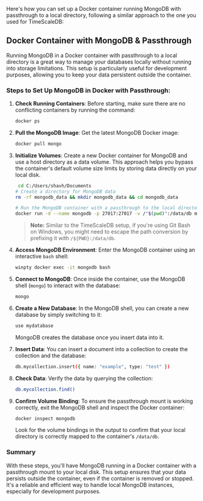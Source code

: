 Here's how you can set up a Docker container running MongoDB with passthrough to a local directory, following a similar approach to the one you used for TimeScaleDB:

## Docker Container with MongoDB & Passthrough

Running MongoDB in a Docker container with passthrough to a local directory is a great way to manage your databases locally without running into storage limitations. This setup is particularly useful for development purposes, allowing you to keep your data persistent outside the container.

### Steps to Set Up MongoDB in Docker with Passthrough:

1. **Check Running Containers**: Before starting, make sure there are no conflicting containers by running the command:
   ```bash
   docker ps
   ```

2. **Pull the MongoDB Image**: Get the latest MongoDB Docker image:
   ```bash
   docker pull mongo
   ```

3. **Initialize Volumes**: Create a new Docker container for MongoDB and use a host directory as a data volume. This approach helps you bypass the container's default volume size limits by storing data directly on your local disk.

   ```bash
    cd C:/Users/shavh/Documents
   # Create a directory for MongoDB data
   rm -rf mongodb_data && mkdir mongodb_data && cd mongodb_data

   # Run the MongoDB container with a passthrough to the local directory
   docker run -d --name mongodb -p 27017:27017 -v /"$(pwd)":/data/db mongo
   ```

   > **Note:** Similar to the TimeScaleDB setup, if you're using Git Bash on Windows, you might need to escape the path conversion by prefixing it with `/${PWD}:/data/db`.

4. **Access MongoDB Environment**: Enter the MongoDB container using an interactive `bash` shell:

   ```bash
   winpty docker exec -it mongodb bash
   ```

5. **Connect to MongoDB**: Once inside the container, use the MongoDB shell (`mongo`) to interact with the database:

   ```bash
   mongo
   ```

6. **Create a New Database**: In the MongoDB shell, you can create a new database by simply switching to it:

   ```bash
   use mydatabase
   ```

   MongoDB creates the database once you insert data into it.

7. **Insert Data**: You can insert a document into a collection to create the collection and the database:

   ```bash
   db.mycollection.insert({ name: "example", type: "test" })
   ```

8. **Check Data**: Verify the data by querying the collection:

   ```bash
   db.mycollection.find()
   ```

9. **Confirm Volume Binding**: To ensure the passthrough mount is working correctly, exit the MongoDB shell and inspect the Docker container:

   ```bash
   docker inspect mongodb
   ```

   Look for the volume bindings in the output to confirm that your local directory is correctly mapped to the container's `/data/db`.

### Summary

With these steps, you'll have MongoDB running in a Docker container with a passthrough mount to your local disk. This setup ensures that your data persists outside the container, even if the container is removed or stopped. It's a reliable and efficient way to handle local MongoDB instances, especially for development purposes.